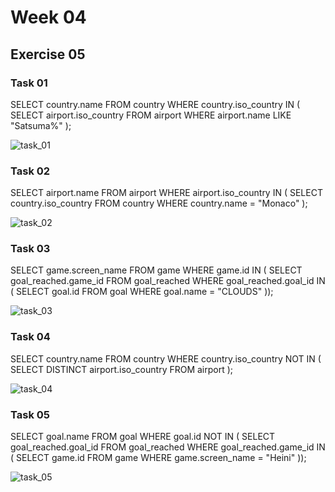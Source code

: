 # Week 04 

## Exercise 05

### Task 01

SELECT country.name
FROM country
WHERE country.iso_country IN (
		SELECT airport.iso_country
		FROM airport
		WHERE airport.name LIKE "Satsuma%"
		);

![task_01](https://github.com/user-attachments/assets/58e6b8ff-01e3-4b0e-ab4e-ed5a95038721)

### Task 02

SELECT airport.name
FROM airport
WHERE airport.iso_country IN (
		SELECT country.iso_country
		FROM country
		WHERE country.name = "Monaco"
		);

![task_02](https://github.com/user-attachments/assets/7fd55592-c909-4b65-8cf0-69db1f948bf9)

### Task 03

SELECT game.screen_name
FROM game
WHERE game.id IN (
		SELECT goal_reached.game_id
		FROM goal_reached
		WHERE goal_reached.goal_id IN (
			SELECT goal.id
			FROM goal
			WHERE goal.name = "CLOUDS"
		));

![task_03](https://github.com/user-attachments/assets/93102e3f-db70-41fd-ad9f-70434fb9dc02)

### Task 04

SELECT country.name 
FROM country
WHERE country.iso_country NOT IN (
		SELECT DISTINCT airport.iso_country
		FROM airport
		);

![task_04](https://github.com/user-attachments/assets/ca32df4a-0408-4cb7-8718-be6f76729749)

### Task 05

SELECT goal.name 
FROM goal
WHERE goal.id NOT IN (
		SELECT goal_reached.goal_id
		FROM goal_reached
		WHERE goal_reached.game_id IN (
			SELECT game.id
			FROM game
			WHERE game.screen_name = "Heini"
		));

![task_05](https://github.com/user-attachments/assets/69bf565a-73e8-4848-b951-69fc8bcdfb85)

























  
